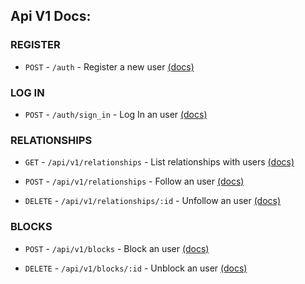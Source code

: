 ## Api V1 Docs:

### REGISTER

- `POST` - `/auth` - Register a new user [(docs)](./auth/create.md)

### LOG IN
- `POST` - `/auth/sign_in` - Log In an user [(docs)](./auth/sign_in.md)

### RELATIONSHIPS
- `GET` - `/api/v1/relationships` - List relationships with users
  [(docs)](./api/v1/relationships/index.md)

- `POST` - `/api/v1/relationships` - Follow an user
  [(docs)](./api/v1/relationships/create.md)

- `DELETE` - `/api/v1/relationships/:id` - Unfollow an user
  [(docs)](./api/v1/relationships/destroy.md)

### BLOCKS
- `POST` - `/api/v1/blocks` - Block an user
  [(docs)](./api/v1/blocks/create.md)

- `DELETE` - `/api/v1/blocks/:id` - Unblock an user
  [(docs)](./api/v1/blocks/destroy.md)
